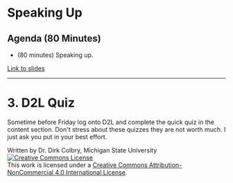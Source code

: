 # Speaking Up


## Agenda (80 Minutes)

- (80 minutes) Speaking up.


[Link to slides](https://docs.google.com/presentation/d/1g9FEvnmaKSqw1esaXsu6y9gelcUw2yuC3PSbDkgZWCA/edit?usp=sharing)


---
# 3. D2L Quiz
Sometime before Friday log onto D2L and complete the quick quiz in the content section. Don't stress about these quizzes they are not worth much. I just ask you put in your best effort. 

Written by Dr. Dirk Colbry, Michigan State University
<a rel="license" href="http://creativecommons.org/licenses/by-nc/4.0/"><img alt="Creative Commons License" style="border-width:0" src="https://i.creativecommons.org/l/by-nc/4.0/88x31.png" /></a><br />This work is licensed under a <a rel="license" href="http://creativecommons.org/licenses/by-nc/4.0/">Creative Commons Attribution-NonCommercial 4.0 International License</a>.
